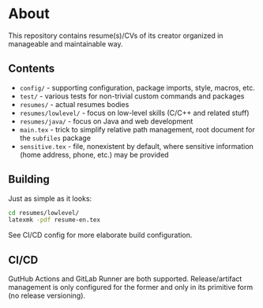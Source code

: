 # About

This repository contains resume(s)/CVs of its creator organized in manageable and maintainable way.

## Contents

* `config/` - supporting configuration, package imports, style, macros, etc.
* `test/` - various tests for non-trivial custom commands and packages
* `resumes/` - actual resumes bodies
* `resumes/lowlevel/` - focus on low-level skills (C/C++ and related stuff)
* `resumes/java/` - focus on Java and web development
* `main.tex` - trick to simplify relative path management, root document for the `subfiles` package
* `sensitive.tex` - file, nonexistent by default, where sensitive information (home address, phone, etc.) may be provided

## Building

Just as simple as it looks:

```bash
cd resumes/lowlevel/
latexmk -pdf resume-en.tex
```

See CI/CD config for more elaborate build configuration.

## CI/CD

GutHub Actions and GitLab Runner are both supported. Release/artifact management is only configured for the former and only in its primitive form (no release versioning).
